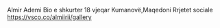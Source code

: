 Almir Ademi
Bio e shkurter
18 vjeqar
Kumanovë,Maqedoni
Rrjetet sociale 
https://vsco.co/almiirii/gallery
